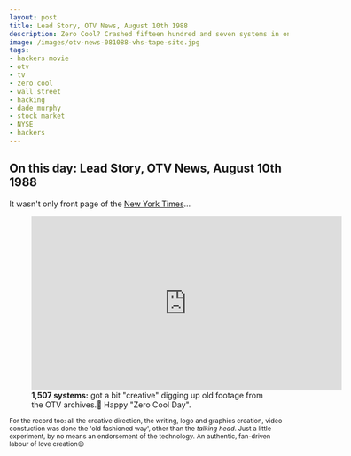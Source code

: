 ```yaml
---
layout: post
title: Lead Story, OTV News, August 10th 1988
description: Zero Cool? Crashed fifteen hundred and seven systems in one day? Biggest crash in history, lead story, OTV News, August 10th, 1988. Lost footage of a news broadcast detailing Hackers exploirts and mentioning Zero Cool.
image: /images/otv-news-081088-vhs-tape-site.jpg
tags:
- hackers movie
- otv
- tv
- zero cool
- wall street
- hacking
- dade murphy
- stock market
- NYSE
- hackers
---
```


## On this day: Lead Story, OTV News, August 10th 1988

It wasn't only front page of the [New York Times](/posts/front-page-new-york-times-1988)...

<figure class="figure">
<div class="ratio ratio-4x3">
<iframe width="560" height="315" src="https://www.youtube.com/embed/SWj8uZwCmGI" title="YouTube video player" frameborder="0" allow="accelerometer; autoplay; clipboard-write; encrypted-media; gyroscope; picture-in-picture; web-share" allowfullscreen></iframe>
</div>
<figcaption><b>1,507 systems:</b> got a bit "creative" digging up old footage from the OTV archives.📼 Happy "Zero Cool Day".</figcaption>
</figure>

<small>For the record too: all the creative direction, the writing, logo and graphics creation, video constuction was done the 'old fashioned way', other than the <em>talking head</em>. Just a little experiment, by no means an endorsement of the technology. An authentic, fan-driven labour of love creation😉</small>